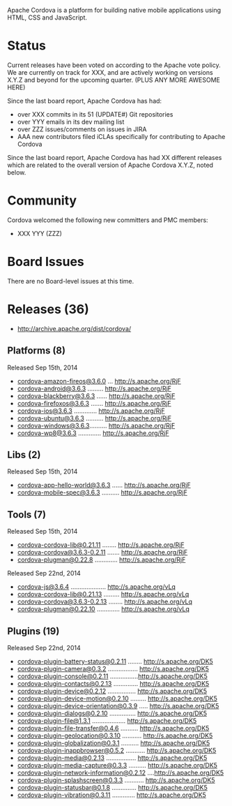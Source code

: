 Apache Cordova is a platform for building native mobile applications using 
HTML, CSS and JavaScript.

# Status

Current releases have been voted on according to the Apache vote policy. We are currently on track for XXX, and are actively working on versions X.Y.Z and
beyond for the upcoming quarter. (PLUS ANY MORE AWESOME HERE)

Since the last board report, Apache Cordova has had:

- over XXX commits in its 51 (UPDATE#) Git repositories
- over YYY emails in its dev mailing list
- over ZZZ issues/comments on issues in JIRA
- AAA new contributors filed iCLAs specifically for contributing to 
Apache Cordova

Since the last board report, Apache Cordova has had XX different releases 
which are related to the overall version of Apache Cordova X.Y.Z, noted
below.

# Community

Cordova welcomed the following new committers and PMC members:

- XXX YYY (ZZZ)

# Board Issues

There are no Board-level issues at this time.

# Releases (36)

- http://archive.apache.org/dist/cordova/

## Platforms (8)

Released Sep 15th, 2014

- cordova-amazon-fireos@3.6.0 ... http://s.apache.org/RjF
- cordova-android@3.6.3 ......... http://s.apache.org/RjF
- cordova-blackberry@3.6.3 ...... http://s.apache.org/RjF
- cordova-firefoxos@3.6.3 ....... http://s.apache.org/RjF
- cordova-ios@3.6.3 ............. http://s.apache.org/RjF
- cordova-ubuntu@3.6.3 .......... http://s.apache.org/RjF
- cordova-windows@3.6.3.......... http://s.apache.org/RjF
- cordova-wp8@3.6.3 ............. http://s.apache.org/RjF

## Libs (2)

Released Sep 15th, 2014

- cordova-app-hello-world@3.6.3 ...... http://s.apache.org/RjF
- cordova-mobile-spec@3.6.3 .......... http://s.apache.org/RjF


## Tools (7)

Released Sep 15th, 2014

- cordova-cordova-lib@0.21.11 ........ http://s.apache.org/RjF
- cordova-cordova@3.6.3-0.2.11 ....... http://s.apache.org/RjF
- cordova-plugman@0.22.8 ............. http://s.apache.org/RjF


Released Sep 22nd, 2014

- cordova-js@3.6.4 .................... http://s.apache.org/vLq
- cordova-cordova-lib@0.21.13 ......... http://s.apache.org/vLq
- cordova-cordova@3.6.3-0.2.13 ........ http://s.apache.org/vLq
- cordova-plugman@0.22.10 ............. http://s.apache.org/vLq

## Plugins (19)

Released Sep 22nd, 2014

- cordova-plugin-battery-status@0.2.11 ........ http://s.apache.org/DK5
- cordova-plugin-camera@0.3.2 ................. http://s.apache.org/DK5
- cordova-plugin-console@0.2.11 ................http://s.apache.org/DK5
- cordova-plugin-contacts@0.2.13 .............. http://s.apache.org/DK5
- cordova-plugin-device@0.2.12 ................ http://s.apache.org/DK5
- cordova-plugin-device-motion@0.2.10 ......... http://s.apache.org/DK5
- cordova-plugin-device-orientation@0.3.9 ..... http://s.apache.org/DK5
- cordova-plugin-dialogs@0.2.10 ............... http://s.apache.org/DK5
- cordova-plugin-file@1.3.1 ................... http://s.apache.org/DK5
- cordova-plugin-file-transfer@0.4.6 .......... http://s.apache.org/DK5
- cordova-plugin-geolocation@0.3.10 ........... http://s.apache.org/DK5
- cordova-plugin-globalization@0.3.1 .......... http://s.apache.org/DK5
- cordova-plugin-inappbrowser@0.5.2 ........... http://s.apache.org/DK5
- cordova-plugin-media@0.2.13 ................. http://s.apache.org/DK5
- cordova-plugin-media-capture@0.3.3 .......... http://s.apache.org/DK5
- cordova-plugin-network-information@0.2.12 ....http://s.apache.org/DK5
- cordova-plugin-splashscreen@0.3.3 ........... http://s.apache.org/DK5
- cordova-plugin-statusbar@0.1.8 .............. http://s.apache.org/DK5
- cordova-plugin-vibration@0.3.11 ............. http://s.apache.org/DK5

